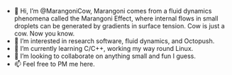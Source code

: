 - 👋 Hi, I’m @MarangoniCow, Marangoni comes from a fluid dynamics phenomena called the Marangoni Effect, where internal flows in small droplets can be generated by gradients in surface tension. Cow is just a cow. Now you know.
- 👀 I’m interested in research software, fluid dynamics, and Octopush.
- 🌱 I’m currently learning C/C++, working my way round Linux.
- 💞️ I’m looking to collaborate on anything small and fun I guess.
- 📫 Feel free to PM me here.

<!---
MarangoniCow/MarangoniCow is a ✨ special ✨ repository because its `README.md` (this file) appears on your GitHub profile.
You can click the Preview link to take a look at your changes.
--->
